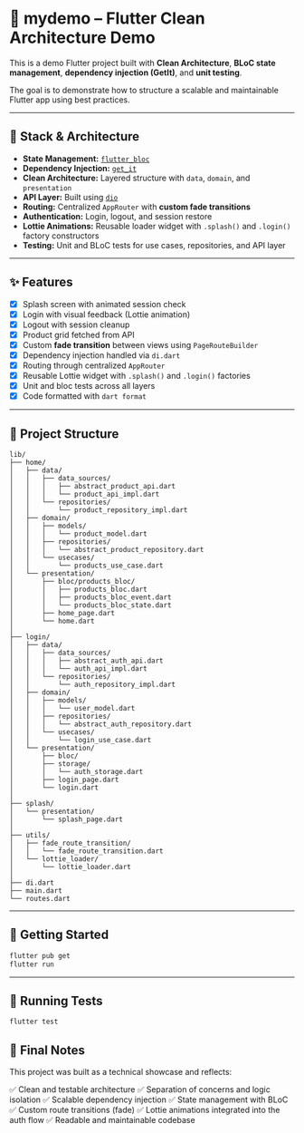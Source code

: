 # 🧪 mydemo – Flutter Clean Architecture Demo

This is a demo Flutter project built with **Clean Architecture**, **BLoC state management**, **dependency injection (GetIt)**, and **unit testing**.

The goal is to demonstrate how to structure a scalable and maintainable Flutter app using best practices.

---

## 🧠 Stack & Architecture

- **State Management:** [`flutter_bloc`](https://pub.dev/packages/flutter_bloc)
- **Dependency Injection:** [`get_it`](https://pub.dev/packages/get_it)
- **Clean Architecture:** Layered structure with `data`, `domain`, and `presentation`
- **API Layer:** Built using [`dio`](https://pub.dev/packages/dio)
- **Routing:** Centralized `AppRouter` with **custom fade transitions**
- **Authentication:** Login, logout, and session restore
- **Lottie Animations:** Reusable loader widget with `.splash()` and `.login()` factory constructors
- **Testing:** Unit and BLoC tests for use cases, repositories, and API layer

---

## ✨ Features

- [x] Splash screen with animated session check
- [x] Login with visual feedback (Lottie animation)
- [x] Logout with session cleanup
- [x] Product grid fetched from API
- [x] Custom **fade transition** between views using `PageRouteBuilder`
- [x] Dependency injection handled via `di.dart`
- [x] Routing through centralized `AppRouter`
- [x] Reusable Lottie widget with `.splash()` and `.login()` factories
- [x] Unit and bloc tests across all layers
- [x] Code formatted with `dart format`

---

## 📂 Project Structure

```
lib/
├── home/
│   ├── data/
│   │   ├── data_sources/
│   │   │   ├── abstract_product_api.dart
│   │   │   └── product_api_impl.dart
│   │   └── repositories/
│   │       └── product_repository_impl.dart
│   ├── domain/
│   │   ├── models/
│   │   │   └── product_model.dart
│   │   ├── repositories/
│   │   │   └── abstract_product_repository.dart
│   │   └── usecases/
│   │       └── products_use_case.dart
│   └── presentation/
│       ├── bloc/products_bloc/
│       │   ├── products_bloc.dart
│       │   ├── products_bloc_event.dart
│       │   └── products_bloc_state.dart
│       ├── home_page.dart
│       └── home.dart
│
├── login/
│   ├── data/
│   │   ├── data_sources/
│   │   │   ├── abstract_auth_api.dart
│   │   │   └── auth_api_impl.dart
│   │   └── repositories/
│   │       └── auth_repository_impl.dart
│   ├── domain/
│   │   ├── models/
│   │   │   └── user_model.dart
│   │   ├── repositories/
│   │   │   └── abstract_auth_repository.dart
│   │   └── usecases/
│   │       └── login_use_case.dart
│   └── presentation/
│       ├── bloc/
│       ├── storage/
│       │   └── auth_storage.dart
│       ├── login_page.dart
│       └── login.dart
│
├── splash/
│   └── presentation/
│       └── splash_page.dart
│
├── utils/
│   ├── fade_route_transition/
│   │   └── fade_route_transition.dart
│   └── lottie_loader/
│       └── lottie_loader.dart
│
├── di.dart
├── main.dart
└── routes.dart

```

---

## 🚀 Getting Started

```bash
flutter pub get
flutter run
```

---

## 🧪 Running Tests

```bash
flutter test
```

## 💬 Final Notes

This project was built as a technical showcase and reflects:

✅ Clean and testable architecture
✅ Separation of concerns and logic isolation
✅ Scalable dependency injection
✅ State management with BLoC
✅ Custom route transitions (fade)
✅ Lottie animations integrated into the auth flow
✅ Readable and maintainable codebase
